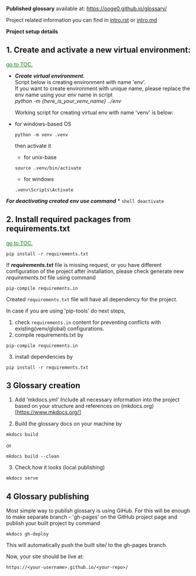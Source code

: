 **Published glossary** available at: https://ooge0.github.io/glossary/

Project related information you can find in [intro.rst](docs/intro.rst) or  [intro.md](docs/intro.md)

**Project setup details**
## 1. Create and activate a new virtual environment:
<a href="#toc" style="color: green;">go to TOC.</a>

- **_Create virtual environment._**\
  Script below is creating environment with name 'env'.\
  If you want to create environment with unique name, please replace the env name using your env name in script\
  _python -m {here_is_your_venv_name} ../env_

  Working script for creating virtual env with name 'venv' is below:
* for windows-based OS
   ```shell
   python -m venv .venv
   ```
  
  then activate it
    * for unix-base
  ```shell
  source .venv/bin/activate
  ```
    * for windows
  ```shell
  .venv\Scripts\Activate
  ```

**_For deactivating created env use command_**
*
    ```shell
    deactivate
    ```


## 2. Install required packages from requirements.txt
<a href="#toc" style="color: green;">go to TOC.</a>

```shell
pip install -r requirements.txt
```

If **_requirements.txt_** file is missing request, or you have different configuration of the project after installation, please check generate new  _requirements.txt_ file using command 

```shell
pip-compile requirements.in
```
Created `requirements.txt` file will have all dependency for the project.

In case if you are using 'pip-tools' do next steps, 
1. check `requirements.in` content for preventing conflicts with existing(venv/global) configurations. 
2. compile requirements.txt by

```shell
pip-compile requirements.in
```

3. install dependencies by

```shell
pip install -r requirements.txt  
```

## 3 Glossary creation
1. Add 'mkdocs.yml'
Include all necessary information into the project based on your structure and references on  (mkdocs.org)[https://www.mkdocs.org/]

2. Build the glossary docs on your machine by  
```shell
mkdocs build
```
or 
```shell
mkdocs build --clean
```
3. Check how it looks (local publishing)
```shell
mkdocs serve
```

## 4 Glossary publishing

Most simple way to publish glossary is using GiHub. For this will be enough to make separate branch -  'gh-pages' on the GitHub project page and publish your built project by command
```shell
mkdocs gh-deploy
```
This will automatically push the built site/ to the gh-pages branch.

Now, your site should be live at:
```
https://<your-username>.github.io/<your-repo>/
```